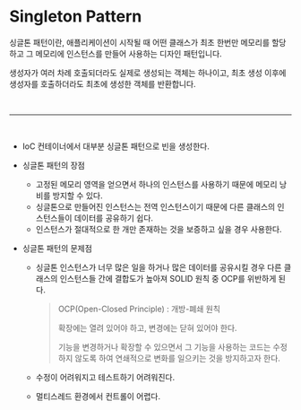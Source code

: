 # Singleton Pattern

싱글톤 패턴이란, 애플리케이션이 시작될 때 어떤 클래스가 최초 한번만 메모리를 할당하고 그 메모리에 인스턴스를 만들어 사용하는 디자인 패턴입니다.

생성자가 여러 차례 호출되더라도 실제로 생성되는 객체는 하나이고, 최초 생성 이후에 생성자를 호출하더라도 최초에 생성한 객체를 반환합니다.

<br>

____

<br>

+ IoC 컨테이너에서 대부분 싱글톤 패턴으로 빈을 생성한다.

+ 싱글톤 패턴의 장점

  + 고정된 메모리 영역을 얻으면서 하나의 인스턴스를 사용하기 때문에 메모리 낭비를 방지할 수 있다.
  + 싱글톤으로 만들어진 인스턴스는 전역 인스턴스이기 때문에 다른 클래스의 인스턴스들이 데이터를 공유하기 쉽다.
  + 인스턴스가 절대적으로 한 개만 존재하는 것을 보증하고 싶을 경우 사용한다.

+ 싱글톤 패턴의 문제점

  + 싱글톤 인스턴스가 너무 많은 일을 하거나 많은 데이터를 공유시킬 경우 다른 클래스의 인스턴스들 간에 결합도가 높아져 SOLID 원칙 중 OCP를 위반하게 된다.

    > OCP(Open-Closed Principle) : 개방-폐쇄 원칙
    >
    > 확장에는 열려 있어야 하고, 변경에는 닫혀 있어야 한다.
    >
    > 기능을 변경하거나 확장할 수 있으면서 그 기능을 사용하는 코드는 수정하지 않도록 하여 연쇄적으로 변화를 일으키는 것을 방지하고자 한다.

  + 수정이 어려워지고 테스트하기 어려워진다.

  + 멀티스레드 환경에서 컨트롤이 어렵다.
